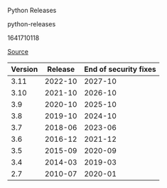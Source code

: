 Python Releases

python-releases

1641710118

[Source](https://endoflife.date/python)

| Version | Release | End of security fixes |
|---------|---------|-----------------------|
| 3.11    | 2022-10 | 2027-10               |
| 3.10    | 2021-10 | 2026-10               |
| 3.9     | 2020-10 | 2025-10               |
| 3.8     | 2019-10 | 2024-10               |
| 3.7     | 2018-06 | 2023-06               |
| 3.6     | 2016-12 | 2021-12               |
| 3.5     | 2015-09 | 2020-09               |
| 3.4     | 2014-03 | 2019-03               |
| 2.7     | 2010-07 | 2020-01               |
